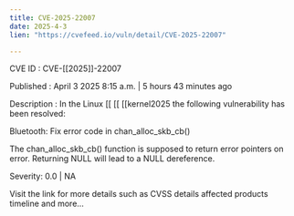 ```yaml
---
title: CVE-2025-22007
date: 2025-4-3
lien: "https://cvefeed.io/vuln/detail/CVE-2025-22007"

---
```


CVE ID : CVE-[[2025]]-22007

Published :  April 3
2025
8:15 a.m. | 5 hours
43 minutes ago

Description : In the Linux  [[ [[ [[kernel2025
the following vulnerability has been resolved:

Bluetooth: Fix error code in chan_alloc_skb_cb()

The chan_alloc_skb_cb() function is supposed to return error pointers on
error.  Returning NULL will lead to a NULL dereference.

Severity: 0.0 | NA

Visit the link for more details
such as CVSS details
affected products
timeline
and more...
